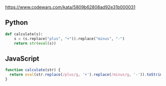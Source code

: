 https://www.codewars.com/kata/5809b62808ad92e31b000031

## Python
```python
def calculate(s):
    s = (s.replace("plus", "+")).replace("minus", "-")
    return str(eval(s))
```

## JavaScript
```js
function calculate(str) {
  return eval(str.replace(/plus/g, '+').replace(/minus/g, '-')).toString()
}
```